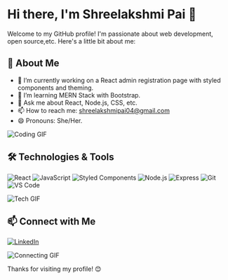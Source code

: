 # Hi there, I'm Shreelakshmi Pai 👋

Welcome to my GitHub profile! I'm passionate about web development, open source,etc. Here's a little bit about me:

## 🚀 About Me

- 🔭 I’m currently working on a React admin registration page with styled components and theming.
- 🌱 I’m learning MERN Stack with Bootstrap.
- 💬 Ask me about React, Node.js, CSS, etc.
- 📫 How to reach me: shreelakshmipai04@gmail.com
- 😄 Pronouns: She/Her.

![Coding GIF](https://th.bing.com/th/id/OIP.AvTfP9ZMKMT9s6_wvSpoFQAAAA?rs=1&pid=ImgDetMain)

## 🛠️ Technologies & Tools

![React](https://img.shields.io/badge/-React-61DAFB?style=flat&logo=React&logoColor=white)
![JavaScript](https://img.shields.io/badge/-JavaScript-F7DF1E?style=flat&logo=JavaScript&logoColor=black)
![Styled Components](https://img.shields.io/badge/-Styled%20Components-DB7093?style=flat&logo=styled-components&logoColor=white)
![Node.js](https://img.shields.io/badge/-Node.js-339933?style=flat&logo=Node.js&logoColor=white)
![Express](https://img.shields.io/badge/-Express-000000?style=flat&logo=Express&logoColor=white)
![Git](https://img.shields.io/badge/-Git-F05032?style=flat&logo=Git&logoColor=white)
![VS Code](https://img.shields.io/badge/-VS%20Code-007ACC?style=flat&logo=Visual%20Studio%20Code&logoColor=white)

![Tech GIF](URL_to_tech_gif)


## 📫 Connect with Me

[![LinkedIn](https://img.shields.io/badge/-LinkedIn-0077B5?style=flat&logo=LinkedIn&logoColor=white)](https://www.linkedin.com/in/shreelakshmi-pai-a14113256?utm_source=share&utm_campaign=share_via&utm_content=profile&utm_medium=android_app)

![Connecting GIF](URL_to_connecting_gif)



Thanks for visiting my profile! 😊
